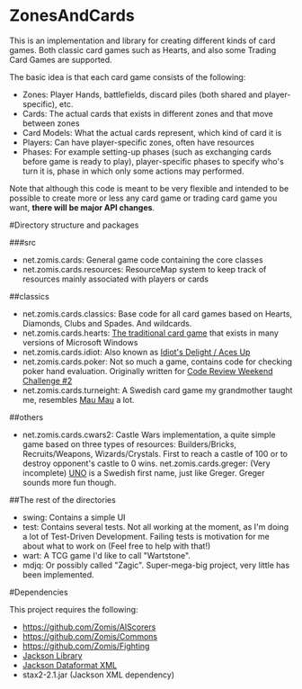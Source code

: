 ZonesAndCards
=============

This is an implementation and library for creating different kinds of card games. Both classic card games such as Hearts, and also some Trading Card Games are supported.

The basic idea is that each card game consists of the following:

- Zones: Player Hands, battlefields, discard piles (both shared and player-specific), etc.
- Cards: The actual cards that exists in different zones and that move between zones
- Card Models: What the actual cards represent, which kind of card it is
- Players: Can have player-specific zones, often have resources
- Phases: For example setting-up phases (such as exchanging cards before game is ready to play), player-specific phases to specify who's turn it is, phase in which only some actions may performed.

Note that although this code is meant to be very flexible and intended to be possible to create more or less any card game or trading card game you want, **there will be major API changes**.

#Directory structure and packages

###src

- net.zomis.cards: General game code containing the core classes
- net.zomis.cards.resources: ResourceMap system to keep track of resources mainly associated with players or cards

##classics

- net.zomis.cards.classics: Base code for all card games based on Hearts, Diamonds, Clubs and Spades. And wildcards.
- net.zomis.cards.hearts: [The traditional card game](http://en.wikipedia.org/wiki/Hearts) that exists in many versions of Microsoft Windows
- net.zomis.cards.idiot: Also known as [Idiot's Delight / Aces Up](http://meta.codereview.stackexchange.com/questions/1218/weekend-challenge-2)
- net.zomis.cards.poker: Not so much a game, contains code for checking poker hand evaluation. Originally written for [Code Review Weekend Challenge #2](http://meta.codereview.stackexchange.com/questions/1218/weekend-challenge-2)
- net.zomis.cards.turneight: A Swedish card game my grandmother taught me, resembles [Mau Mau](http://en.wikipedia.org/wiki/Mau_Mau_%28card_game%29) a lot.

##others

- net.zomis.cards.cwars2: Castle Wars implementation, a quite simple game based on three types of resources: Builders/Bricks, Recruits/Weapons, Wizards/Crystals. First to reach a castle of 100 or to destroy opponent's castle to 0 wins.
net.zomis.cards.greger: (Very incomplete) [UNO](http://en.wikipedia.org/wiki/Uno_%28card_game%29) is a Swedish first name, just like Greger. Greger sounds more fun though.


##The rest of the directories

- swing: Contains a simple UI
- test: Contains several tests. Not all working at the moment, as I'm doing a lot of Test-Driven Development. Failing tests is motivation for me about what to work on (Feel free to help with that!)
- wart: A TCG game I'd like to call "Wartstone".
- mdjq: Or possibly called "Zagic". Super-mega-big project, very little has been implemented.

#Dependencies

This project requires the following:

- https://github.com/Zomis/AIScorers
- https://github.com/Zomis/Commons
- https://github.com/Zomis/Fighting
- [Jackson Library](https://github.com/FasterXML/jackson)
- [Jackson Dataformat XML](https://github.com/FasterXML/jackson-dataformat-xml)
- stax2-2.1.jar (Jackson XML dependency)
